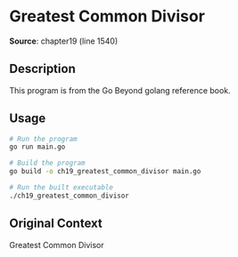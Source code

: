 # Greatest Common Divisor

**Source**: chapter19 (line 1540)

## Description

This program is from the Go Beyond golang reference book.

## Usage

```bash
# Run the program
go run main.go

# Build the program
go build -o ch19_greatest_common_divisor main.go

# Run the built executable
./ch19_greatest_common_divisor
```

## Original Context

Greatest Common Divisor

